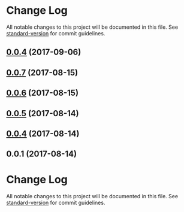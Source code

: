 # Change Log

All notable changes to this project will be documented in this file. See [standard-version](https://github.com/conventional-changelog/standard-version) for commit guidelines.

<a name="0.0.4"></a>
## [0.0.4](https://github.com/sijpesteijn/ngx-click-to-edit/compare/v0.0.1-beta01...v0.0.4) (2017-09-06)



<a name="0.0.7"></a>
## [0.0.7](https://github.com/sijpesteijn/ngx-virtual-joystick/compare/v0.0.6...v0.0.7) (2017-08-15)



<a name="0.0.6"></a>
## [0.0.6](https://github.com/sijpesteijn/ngx-virtual-joystick/compare/v0.0.5...v0.0.6) (2017-08-15)



<a name="0.0.5"></a>
## [0.0.5](https://github.com/sijpesteijn/ngx-virtual-joystick/compare/v0.0.4...v0.0.5) (2017-08-14)



<a name="0.0.4"></a>
## [0.0.4](https://github.com/sijpesteijn/ngx-virtual-joystick/compare/v0.0.1...v0.0.4) (2017-08-14)



<a name="0.0.1"></a>
## 0.0.1 (2017-08-14)



# Change Log

All notable changes to this project will be documented in this file. See [standard-version](https://github.com/conventional-changelog/standard-version) for commit guidelines.
